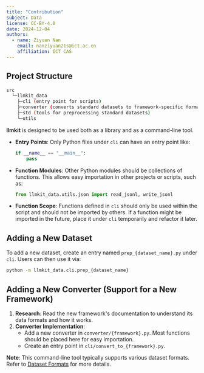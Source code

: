 ```yaml
---
title: "Contribution"
subject: Data
license: CC-BY-4.0
date: 2024-12-04
authors:
  - name: Ziyuan Nan
    email: nanziyuan21s@ict.ac.cn
    affiliation: ICT CAS
---
```


## Project Structure

```bash
src
  └─llmkit_data
    ├─cli (entry point for scripts)
    ├─converter (converts standard datasets to framework-specific formats)
    ├─std (tools for preprocessing standard datasets)
    └─utils
```

**llmkit** is designed to be used both as a library and as a command-line tool.

- **Entry Points**: Only Python files under `cli` can have an entry point like:
  ```python
  if __name__ == "__main__":
      pass
  ```

- **Function Modules**: Other Python modules should be collections of functions. This allows easy importation in other projects or scripts, such as:
  ```python
  from llmkit_data.utils.json import read_jsonl, write_jsonl
  ```

- **Function Scope**: Functions defined in `cli` should only be used within the script and should not be imported by others. If a function might be imported in the future, place it under `cli` temporarily and refactor it later.

## Adding a New Dataset

To add a new dataset, create an entry named `prep_{dataset_name}.py` under `cli`. Users can then use it via:
```bash
python -m llmkit_data.cli.prep_{dataset_name}
```

## Adding a New Converter (Support for a New Framework)

1. **Research**: Read the new framework's documentation to understand its data formats and how it works.
2. **Converter Implementation**:
   - Add a new converter in `converter/{framework}.py`. Most functions should be placed here for easy importation.
   - Create an entry point in `cli/convert_to_{framework}.py`.

**Note**: This command-line tool typically supports various dataset formats. Refer to [Dataset Formats](./format.md) for more details.